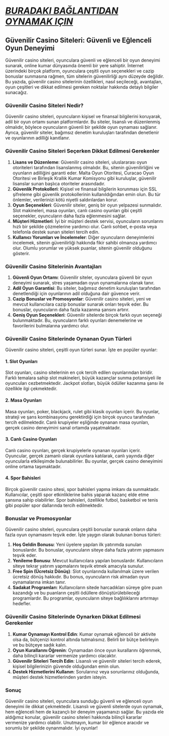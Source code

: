 # [***BURADAKI BAĞLANTIDAN OYNAMAK IÇIN***](https://casinotr.link/gWCRZ4)

## Güvenilir Casino Siteleri: Güvenli ve Eğlenceli Oyun Deneyimi

Güvenilir casino siteleri, oyunculara güvenli ve eğlenceli bir oyun deneyimi sunarak, online kumar dünyasında önemli bir yere sahiptir. İnternet üzerindeki birçok platform, oyunculara çeşitli oyun seçenekleri ve cazip bonuslar sunmasına rağmen, tüm sitelerin güvenilirliği aynı düzeyde değildir. Bu yazıda, güvenilir casino sitelerinin özellikleri, nasıl seçileceği, avantajları, oyun çeşitleri ve dikkat edilmesi gereken noktalar hakkında detaylı bilgiler sunacağız.

### Güvenilir Casino Siteleri Nedir?

Güvenilir casino siteleri, oyuncuların kişisel ve finansal bilgilerini koruyarak, adil bir oyun ortamı sunan platformlardır. Bu siteler, lisanslı ve düzenlenmiş olmalıdır, böylece oyuncuların güvenli bir şekilde oyun oynaması sağlanır. Ayrıca, güvenilir siteler, bağımsız denetim kuruluşları tarafından denetlenir ve oyunlarının adilliği kanıtlanır.

### Güvenilir Casino Siteleri Seçerken Dikkat Edilmesi Gerekenler

1. **Lisans ve Düzenleme**: Güvenilir casino siteleri, uluslararası oyun otoriteleri tarafından lisanslanmış olmalıdır. Bu, sitenin güvenilirliğini ve oyunların adilliğini garanti eder. Malta Oyun Otoritesi, Curacao Oyun Otoritesi ve Birleşik Krallık Kumar Komisyonu gibi kuruluşlar, güvenilir lisanslar sunan başlıca otoriteler arasındadır.
2. **Güvenlik Protokolleri**: Kişisel ve finansal bilgilerin korunması için SSL şifreleme gibi güvenlik protokollerinin kullanıldığından emin olun. Bu tür önlemler, verilerinizi kötü niyetli saldırılardan korur.
3. **Oyun Seçenekleri**: Güvenilir siteler, geniş bir oyun yelpazesi sunmalıdır. Slot makineleri, masa oyunları, canlı casino oyunları gibi çeşitli seçenekler, oyuncuların daha fazla eğlenmesini sağlar.
4. **Müşteri Hizmetleri**: İyi bir müşteri destek servisi, oyuncuların sorunlarını hızlı bir şekilde çözmelerine yardımcı olur. Canlı sohbet, e-posta veya telefonla destek sunan siteleri tercih edin.
5. **Kullanıcı Yorumları ve İncelemeler**: Diğer oyuncuların deneyimlerini incelemek, sitenin güvenilirliği hakkında fikir sahibi olmanıza yardımcı olur. Olumlu yorumlar ve yüksek puanlar, sitenin güvenilir olduğunu gösterir.

### Güvenilir Casino Sitelerinin Avantajları

1. **Güvenli Oyun Ortamı**: Güvenilir siteler, oyunculara güvenli bir oyun deneyimi sunarak, stres yaşamadan oyun oynamalarına olanak tanır.
2. **Adil Oyun Garantisi**: Bu siteler, bağımsız denetim kuruluşları tarafından denetlendiği için oyunlarının adil olduğuna dair güvence verir.
3. **Cazip Bonuslar ve Promosyonlar**: Güvenilir casino siteleri, yeni ve mevcut kullanıcılara cazip bonuslar sunarak onları teşvik eder. Bu bonuslar, oyuncuların daha fazla kazanma şansını artırır.
4. **Geniş Oyun Seçenekleri**: Güvenilir sitelerde birçok farklı oyun seçeneği bulunmaktadır. Bu, oyuncuların farklı oyunları denemelerine ve favorilerini bulmalarına yardımcı olur.

### Güvenilir Casino Sitelerinde Oynanan Oyun Türleri

Güvenilir casino siteleri, çeşitli oyun türleri sunar. İşte en popüler oyunlar:

#### 1. Slot Oyunları

Slot oyunları, casino sitelerinin en çok tercih edilen oyunlarından biridir. Farklı temalara sahip slot makineleri, büyük kazançlar sunma potansiyeli ile oyuncuları cezbetmektedir. Jackpot slotları, büyük ödüller kazanma şansı ile özellikle ilgi çekmektedir.

#### 2. Masa Oyunları

Masa oyunları, poker, blackjack, rulet gibi klasik oyunları içerir. Bu oyunlar, strateji ve şans kombinasyonu gerektirdiği için birçok oyuncu tarafından tercih edilmektedir. Canlı krupiyeler eşliğinde oynanan masa oyunları, gerçek casino deneyimini sanal ortamda yaşatmaktadır.

#### 3. Canlı Casino Oyunları

Canlı casino oyunları, gerçek krupiyelerle oynanan oyunları içerir. Oyuncular, gerçek zamanlı olarak oyunlara katılarak, canlı yayında diğer oyuncularla etkileşimde bulunabilirler. Bu oyunlar, gerçek casino deneyimini online ortama taşımaktadır.

#### 4. Spor Bahisleri

Birçok güvenilir casino sitesi, spor bahisleri yapma imkanı da sunmaktadır. Kullanıcılar, çeşitli spor etkinliklerine bahis yaparak kazanç elde etme şansına sahip olabilirler. Spor bahisleri, özellikle futbol, basketbol ve tenis gibi popüler spor dallarında tercih edilmektedir.

### Bonuslar ve Promosyonlar

Güvenilir casino siteleri, oyunculara çeşitli bonuslar sunarak onların daha fazla oyun oynamasını teşvik eder. İşte yaygın olarak bulunan bonus türleri:

1. **Hoş Geldin Bonusu**: Yeni üyelere yapılan ilk yatırımda sunulan bonuslardır. Bu bonuslar, oyuncuların siteye daha fazla yatırım yapmasını teşvik eder.
2. **Yenileme Bonusu**: Mevcut kullanıcılara yapılan bonuslardır. Kullanıcıların siteye tekrar yatırım yapmalarını teşvik etmek amacıyla sunulur.
3. **Free Spin (Ücretsiz Dönüş)**: Slot oyunlarında kullanılmak üzere verilen ücretsiz dönüş hakkıdır. Bu bonus, oyuncuların risk almadan oyun oynamalarına imkan tanır.
4. **Sadakat Programları**: Kullanıcıların sitede harcadıkları süreye göre puan kazandığı ve bu puanların çeşitli ödüllere dönüştürülebileceği programlardır. Bu programlar, oyuncuların siteye bağlılıklarını artırmayı hedefler.

### Güvenilir Casino Sitelerinde Oynarken Dikkat Edilmesi Gerekenler

1. **Kumar Oynamayı Kontrol Edin**: Kumar oynamak eğlenceli bir aktivite olsa da, bütçenizi kontrol altında tutmalısınız. Belirli bir bütçe belirleyin ve bu bütçeye sadık kalın.
2. **Oyun Kurallarını Öğrenin**: Oynamadan önce oyun kurallarını öğrenmek, daha bilinçli kararlar vermenize yardımcı olacaktır.
3. **Güvenilir Siteleri Tercih Edin**: Lisanslı ve güvenilir siteleri tercih ederek, kişisel bilgilerinizin güvende olduğundan emin olun.
4. **Destek Hizmetlerini Kullanın**: Sorularınız veya sorunlarınız olduğunda, müşteri destek hizmetlerinden yardım isteyin.

### Sonuç

Güvenilir casino siteleri, oyunculara sunduğu güvenli ve eğlenceli oyun deneyimi ile dikkat çekmektedir. Lisanslı ve güvenli sitelerde oyun oynamak, hem eğlenceli hem de kazançlı bir deneyim yaşamanızı sağlar. Bu yazıda ele aldığımız konular, güvenilir casino siteleri hakkında bilinçli kararlar vermenize yardımcı olabilir. Unutmayın, kumar bir eğlence aracıdır ve sorumlu bir şekilde oynanmalıdır. İyi oyunlar!
